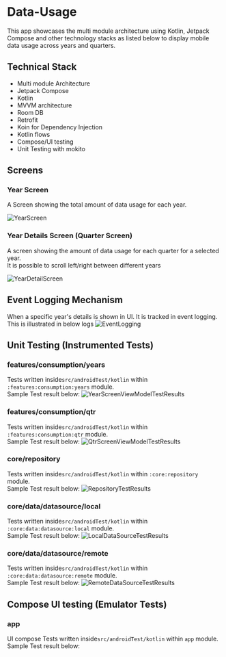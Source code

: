 # Data-Usage
This app showcases the multi module architecture using Kotlin, Jetpack Compose and other technology stacks as listed below
to display mobile data usage across years and quarters.

## Technical Stack
- Multi module Architecture
- Jetpack Compose
- Kotlin
- MVVM architecture
- Room DB
- Retrofit
- Koin for Dependency Injection
- Kotlin flows
- Compose/UI testing
- Unit Testing with mokito

## Screens
### Year Screen

A Screen showing the total amount of data usage for each year.

![YearScreen](./screenshots/YearScreen_1.png)

### Year Details Screen (Quarter Screen)

A screen showing the amount of data usage for each quarter for a selected year.<br>
It is possible to scroll left/right between different years

![YearDetailScreen](./screenshots/YearDetailsScreen_1.png)

## Event Logging Mechanism

When a specific year's details is shown in UI. It is tracked in event logging.<br>
This is illustrated in below logs
![EventLogging](./screenshots/EventLoggingLogs.png)

## Unit Testing (Instrumented Tests)

### features/consumption/years

Tests written inside``src/androidTest/kotlin`` within ``:features:consumption:years`` module.<br>
Sample Test result below:
![YearScreenViewModelTestResults](./screenshots/YearScreenViewModelTestResults.png)

### features/consumption/qtr

Tests written inside``src/androidTest/kotlin`` within ``:features:consumption:qtr`` module.<br>
Sample Test result below:
![QtrScreenViewModelTestResults](./screenshots/QtrScreenViewModelTestResults.png)

### core/repository

Tests written inside``src/androidTest/kotlin`` within ``:core:repository`` module.<br>
Sample Test result below:
![RepositoryTestResults](./screenshots/RepositoryTestResults.png)

### core/data/datasource/local

Tests written inside``src/androidTest/kotlin`` within ``:core:data:datasource:local`` module.<br>
Sample Test result below:
![LocalDataSourceTestResults](./screenshots/LocalDataSourceTestResults.png)


### core/data/datasource/remote

Tests written inside``src/androidTest/kotlin`` within ``:core:data:datasource:remote`` module.<br>
Sample Test result below:
![RemoteDataSourceTestResults](./screenshots/RemoteDataSourceTestResults.png)


## Compose UI testing (Emulator Tests)

### app 
UI compose Tests written inside``src/androidTest/kotlin`` within ``app`` module.<br>
Sample Test result below:


